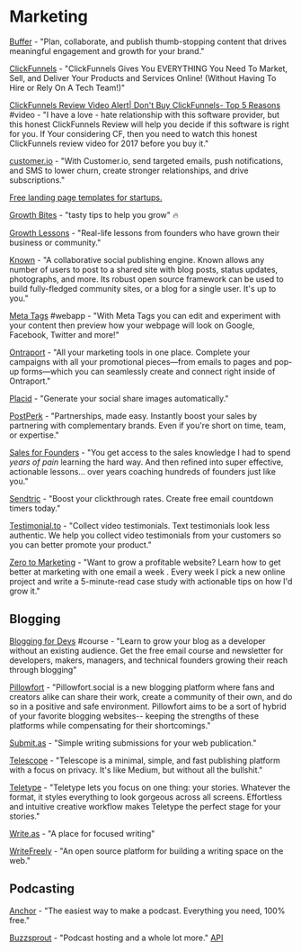 # Marketing

[Buffer](https://buffer.com) - "Plan, collaborate, and publish thumb-stopping content that drives meaningful engagement and growth for your brand."

[ClickFunnels](https://www.clickfunnels.com) - "ClickFunnels Gives You EVERYTHING You Need To Market, Sell, and Deliver Your Products and Services Online! (Without Having To Hire or Rely On A Tech Team!)"

[ClickFunnels Review Video Alert| Don't Buy ClickFunnels- Top 5 Reasons](https://www.youtube.com/watch?v=tQ79nb7raYo) #video - "I have a love - hate relationship with this software provider, but this honest ClickFunnels Review will help you decide if this software is right for you. If Your considering CF, then you need to watch this honest ClickFunnels review video for 2017 before you buy it."

[customer.io](https://customer.io) - "With Customer.io, send targeted emails, push notifications, and SMS to lower churn, create stronger relationships, and drive subscriptions."

[Free landing page templates for startups.](https://cruip.com)

[Growth Bites](https://www.indiehackers.com/growth-bites) - "tasty tips to help you grow" 🔥

[Growth Lessons](https://growthlessons.co) - "Real-life lessons from founders who have grown their business or community."

[Known](https://withknown.com) - "A collaborative social publishing engine. Known allows any number of users to post to a shared site with blog posts, status updates, photographs, and more. Its robust open source framework can be used to build fully-fledged community sites, or a blog for a single user. It's up to you."

[Meta Tags](https://metatags.io) #webapp - "With Meta Tags you can edit and experiment with your content then preview how your webpage will look on Google, Facebook, Twitter and more!"

[Ontraport](https://ontraport.com) - "All your marketing tools in one place. Complete your campaigns with all your promotional pieces—from emails to pages and pop-up forms—which you can seamlessly create and connect right inside of Ontraport."

[Placid](https://placid.ap) - "Generate your&#x20;social share images&#x20;automatically."

[PostPerk](https://postperk.com) - "Partnerships, made easy. Instantly boost your sales by partnering with complementary brands. Even if you're short on time, team, or expertise."

[Sales for Founders](https://salesforfounders.com) - "You get access to the sales knowledge I had to spend _years of pain_ learning the hard way. And then refined into super effective, actionable lessons... over years coaching hundreds of founders just like you."

[Sendtric](https://www.sendtric.com) - "Boost your clickthrough rates. Create free email countdown timers today."

[Testimonial.to](https://testimonial.to) - "Collect video testimonials. Text testimonials look less authentic. We help you collect video testimonials from your customers so you can better promote your product."

[Zero to Marketing](https://zerotomarketing.com) - "Want to grow a profitable website?&#x20;Learn how to get better at marketing with one email a week. Every week I pick a new online project and write a 5-minute-read case study with actionable tips on how I'd grow it."

## Blogging

[Blogging for Devs](https://bloggingfordevs.com/?ref=producthunt) #course - "Learn to grow your blog as a developer without an existing audience. Get the free email course and newsletter for developers, makers, managers, and technical founders growing their reach through blogging"&#x20;

[Pillowfort](https://www.pillowfort.social/users/sign\_in) - "Pillowfort.social is a new blogging platform where fans and creators alike can share their work, create a community of their own, and do so in a positive and safe environment. Pillowfort aims to be a sort of hybrid of your favorite blogging websites-- keeping the strengths of these platforms while compensating for their shortcomings."

[Submit.as](https://submit.as) - "Simple writing submissions for your web publication."

[Telescope](https://telescope.ac) - "Telescope is a minimal, simple, and fast publishing platform with a focus on privacy. It's like Medium, but without all the bullshit."

[Teletype](https://teletype.in) - "Teletype lets you focus on one thing: your stories. Whatever the format, it styles everything to look gorgeous across all screens. Effortless and intuitive creative workflow makes Teletype the perfect stage for your stories."

[Write.as](https://write.as) - "A place for focused writing"

[WriteFreely](https://writefreely.org) - "An open source platform for building a writing space on the web."

## Podcasting

[Anchor](https://anchor.fm) - "The easiest way to make a podcast.&#x20;Everything you need, 100% free."

[Buzzsprout](https://www.buzzsprout.com) - "Podcast hosting and a whole lot more." [API](https://github.com/Buzzsprout/buzzsprout-api)
